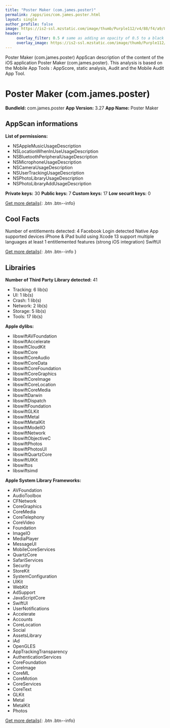 ```yaml
---
title: "Poster Maker (com.james.poster)"
permalink: /apps/ios/com.james.poster.html
layout: single
author_profile: false
image: https://is2-ssl.mzstatic.com/image/thumb/Purple112/v4/88/f4/a9/88f4a925-54f9-5890-d10c-6df9ed986e42/AppIcon-0-0-1x_U007emarketing-0-0-0-10-0-0-sRGB-0-0-0-GLES2_U002c0-512MB-85-220-0-0.png/512x512bb.jpg
header: 
     overlay_filter: 0.5 # same as adding an opacity of 0.5 to a black background
     overlay_image: https://is2-ssl.mzstatic.com/image/thumb/Purple112/v4/88/f4/a9/88f4a925-54f9-5890-d10c-6df9ed986e42/AppIcon-0-0-1x_U007emarketing-0-0-0-10-0-0-sRGB-0-0-0-GLES2_U002c0-512MB-85-220-0-0.png/512x512bb.jpg
---
```

Poster Maker (com.james.poster) AppScan description of the content of the iOS application Poster Maker (com.james.poster). This analysis is based on the Mobile App Tools : AppScore, static analysis, Audit and the Mobile Audit App Tool.

# Poster Maker (com.james.poster)

**BundleId:** com.james.poster
**App Version:** 3.27
**App Name:** Poster Maker


## AppScan informations 

**List of permissions:** 
- NSAppleMusicUsageDescription
- NSLocationWhenInUseUsageDescription
- NSBluetoothPeripheralUsageDescription
- NSMicrophoneUsageDescription
- NSCameraUsageDescription
- NSUserTrackingUsageDescription
- NSPhotoLibraryUsageDescription
- NSPhotoLibraryAddUsageDescription
  
  
**Private keys:** 30
**Public keys:** 7
**Custom keys:** 17
**Low securit keys:** 0
  
[Get more details](/pricing.html){: .btn .btn--info}

## Cool Facts

Number of entitlements detected: 4
Facebook Login detected
Native App
supported devices iPhone & iPad
build using Xcode 13
support multiple languages
at least 1 entitlemented features (strong iOS integration)
SwiftUI
  
[Get more details](/pricing.html){: .btn .btn--info }

## Librairies 
**Number of Third Party Library detected:** 41
- Tracking: 6 lib(s)
- UI: 1 lib(s)
- Crash: 1 lib(s)
- Network: 2 lib(s)
- Storage: 5 lib(s)
- Tools: 17 lib(s)


**Apple dylibs:**
- libswiftAVFoundation
- libswiftAccelerate
- libswiftCloudKit
- libswiftCore
- libswiftCoreAudio
- libswiftCoreData
- libswiftCoreFoundation
- libswiftCoreGraphics
- libswiftCoreImage
- libswiftCoreLocation
- libswiftCoreMedia
- libswiftDarwin
- libswiftDispatch
- libswiftFoundation
- libswiftGLKit
- libswiftMetal
- libswiftMetalKit
- libswiftModelIO
- libswiftNetwork
- libswiftObjectiveC
- libswiftPhotos
- libswiftPhotosUI
- libswiftQuartzCore
- libswiftUIKit
- libswiftos
- libswiftsimd


**Apple System Library Frameworks:**
- AVFoundation
- AudioToolbox
- CFNetwork
- CoreGraphics
- CoreMedia
- CoreTelephony
- CoreVideo
- Foundation
- ImageIO
- MediaPlayer
- MessageUI
- MobileCoreServices
- QuartzCore
- SafariServices
- Security
- StoreKit
- SystemConfiguration
- UIKit
- WebKit
- AdSupport
- JavaScriptCore
- SwiftUI
- UserNotifications
- Accelerate
- Accounts
- CoreLocation
- Social
- AssetsLibrary
- iAd
- OpenGLES
- AppTrackingTransparency
- AuthenticationServices
- CoreFoundation
- CoreImage
- CoreML
- CoreMotion
- CoreServices
- CoreText
- GLKit
- Metal
- MetalKit
- Photos


  
[Get more details](/pricing.html){: .btn .btn--info}

